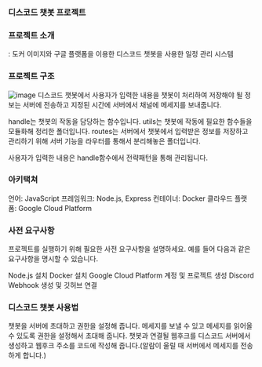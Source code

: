 ### 디스코드 챗봇 프로젝트

### 프로젝트 소개
: 도커 이미지와 구글 플랫폼을 이용한 디스코드 챗봇을 사용한 일정 관리 시스템

### 프로젝트 구조
![image](https://github.com/akftod4007/DiscordBot/assets/113909192/f5640688-0ba5-43a4-90f7-a67f8b9d942a)
디스코드 챗봇에서 사용자가 입력한 내용을 챗봇이 처리하여 저장해야 될 정보는 서버에 전송하고 지정된 시간에 서버에서 채널에 메세지를 보내줍니다.

handle는 챗봇의 작동을 담당하는 함수입니다.
utils는 챗봇에 작동에 필요한 함수들을 모듈화해 정리한 폴더입니다.
routes는 서버에서 챗봇에서 입력받은 정보를 저장하고 관리하기 위해 서버 기능을 라우터를 통해서 분리해놓은 폴더입니다.

사용자가 입력한 내용은 handle함수에서 전략패턴을 통해 관리됩니다.

### 아키택쳐
언어: JavaScript
프레임워크: Node.js, Express
컨테이너: Docker
클라우드 플랫폼: Google Cloud Platform

### 사전 요구사항
프로젝트를 실행하기 위해 필요한 사전 요구사항을 설명하세요. 예를 들어 다음과 같은 요구사항을 명시할 수 있습니다.

Node.js 설치
Docker 설치
Google Cloud Platform 계정 및 프로젝트 생성
Discord Webhook 생성 및 깃허브 연결

###   디스코드 챗봇 사용법
챗봇을 서버에 초대하고 권한을 설정해 줍니다. 메세지를 보낼 수 있고 메세지를 읽어올 수 있도록 권한을 설정해서 초대해 줍니다.
챗봇과 연결될 웹후크를 디스코드 서버에서 생성하고 웹후크 주소를 코드에 작성해 줍니다.(알람이 울릴 때 서버에서 메세지를 전송하게 합니다.)
